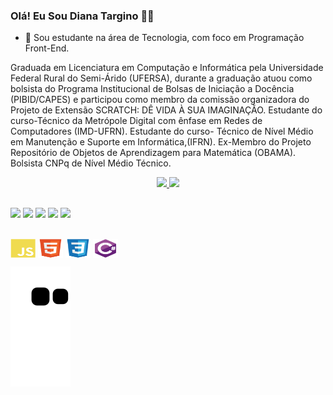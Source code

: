### Olá! Eu Sou Diana Targino 👋😄

- 🔭 Sou estudante na área de Tecnologia, com foco em Programação Front-End.

Graduada em Licenciatura em Computação e Informática pela Universidade Federal Rural do Semi-Árido (UFERSA), durante a graduação atuou como bolsista do Programa Institucional de Bolsas de Iniciação a Docência (PIBID/CAPES) e participou como membro da comissão organizadora do Projeto de Extensão SCRATCH: DÊ VIDA À SUA IMAGINAÇÃO. Estudante do curso-Técnico da Metrópole Digital com ênfase em Redes de Computadores (IMD-UFRN). Estudante do curso- Técnico de Nível Médio em Manutenção e Suporte em Informática,(IFRN). Ex-Membro do Projeto Repositório de Objetos de Aprendizagem para Matemática (OBAMA). Bolsista CNPq de Nível Médio Técnico.


<div align="center">
  <a href="https://github.com/targino12">
  <img height="180em" src="https://github-readme-stats.vercel.app/api?username=targino12&show_icons=true&theme=dracula&include_all_commits=true&count_private=true"/>
  <img height="180em" src="https://github-readme-stats.vercel.app/api/top-langs/?username=targino12&layout=compact&langs_count=7&theme=dracula"/>
 
</div>

##
 
 
[<img src="https://img.shields.io/badge/twitter-%231DA1F2.svg?&style=for-the-badge&logo=twitter&logoColor=white" />](https://twitter.com/USERNAME) [<img src="https://img.shields.io/badge/medium-%2312100E.svg?&style=for-the-badge&logo=medium&logoColor=white" />](https://medium.com/USERNAME) 
  [<img src="https://img.shields.io/badge/linkedin-%230077B5.svg?&style=for-the-badge&logo=linkedin&logoColor=white" />](https://www.linkedin.com/in/USERNAME/) [<img src = "https://img.shields.io/badge/instagram-%23E4405F.svg?&style=for-the-badge&logo=instagram&logoColor=white">](https://www.instagram.com/USERNAME/) [<img src = "https://img.shields.io/badge/facebook-%231877F2.svg?&style=for-the-badge&logo=facebook&logoColor=white">](https://www.facebook.com/USERNAME)
  
  
  <div style="display: inline_block"><br>
  <img align="center" alt="di-Js" height="30" width="40" src="https://raw.githubusercontent.com/devicons/devicon/master/icons/javascript/javascript-plain.svg">
  <img align="center" alt="di-HTML" height="30" width="40" src="https://raw.githubusercontent.com/devicons/devicon/master/icons/html5/html5-original.svg">
  <img align="center" alt="di-CSS" height="30" width="40" src="https://raw.githubusercontent.com/devicons/devicon/master/icons/css3/css3-original.svg">
  <img align="center" alt="di-Csharp" height="30" width="40" src="https://raw.githubusercontent.com/devicons/devicon/master/icons/csharp/csharp-original.svg">

  
   ![Snake animation](https://github.com/rafaballerini/rafaballerini/blob/output/github-contribution-grid-snake.svg)
</div>
